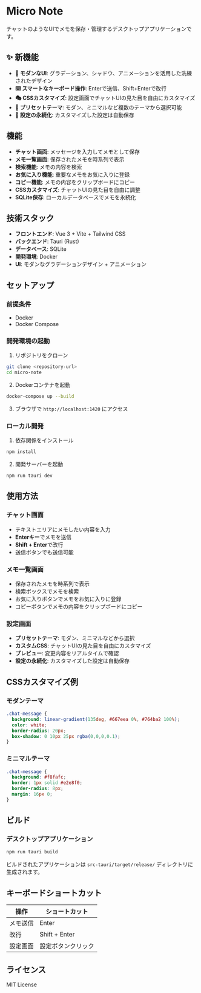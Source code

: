 # Micro Note

チャットのようなUIでメモを保存・管理するデスクトップアプリケーションです。

## ✨ 新機能

- **🎨 モダンなUI**: グラデーション、シャドウ、アニメーションを活用した洗練されたデザイン
- **⌨️ スマートなキーボード操作**: Enterで送信、Shift+Enterで改行
- **🎭 CSSカスタマイズ**: 設定画面でチャットUIの見た目を自由にカスタマイズ
- **🎯 プリセットテーマ**: モダン、ミニマルなど複数のテーマから選択可能
- **💾 設定の永続化**: カスタマイズした設定は自動保存

## 機能

- **チャット画面**: メッセージを入力してメモとして保存
- **メモ一覧画面**: 保存されたメモを時系列で表示
- **検索機能**: メモの内容を検索
- **お気に入り機能**: 重要なメモをお気に入りに登録
- **コピー機能**: メモの内容をクリップボードにコピー
- **CSSカスタマイズ**: チャットUIの見た目を自由に調整
- **SQLite保存**: ローカルデータベースでメモを永続化

## 技術スタック

- **フロントエンド**: Vue 3 + Vite + Tailwind CSS
- **バックエンド**: Tauri (Rust)
- **データベース**: SQLite
- **開発環境**: Docker
- **UI**: モダンなグラデーションデザイン + アニメーション

## セットアップ

### 前提条件

- Docker
- Docker Compose

### 開発環境の起動

1. リポジトリをクローン
```bash
git clone <repository-url>
cd micro-note
```

2. Dockerコンテナを起動
```bash
docker-compose up --build
```

3. ブラウザで `http://localhost:1420` にアクセス

### ローカル開発

1. 依存関係をインストール
```bash
npm install
```

2. 開発サーバーを起動
```bash
npm run tauri dev
```

## 使用方法

### チャット画面
- テキストエリアにメモしたい内容を入力
- **Enterキー**でメモを送信
- **Shift + Enter**で改行
- 送信ボタンでも送信可能

### メモ一覧画面
- 保存されたメモを時系列で表示
- 検索ボックスでメモを検索
- お気に入りボタンでメモをお気に入りに登録
- コピーボタンでメモの内容をクリップボードにコピー

### 設定画面
- **プリセットテーマ**: モダン、ミニマルなどから選択
- **カスタムCSS**: チャットUIの見た目を自由にカスタマイズ
- **プレビュー**: 変更内容をリアルタイムで確認
- **設定の永続化**: カスタマイズした設定は自動保存

## CSSカスタマイズ例

### モダンテーマ
```css
.chat-message {
  background: linear-gradient(135deg, #667eea 0%, #764ba2 100%);
  color: white;
  border-radius: 20px;
  box-shadow: 0 10px 25px rgba(0,0,0,0.1);
}
```

### ミニマルテーマ
```css
.chat-message {
  background: #f8fafc;
  border: 1px solid #e2e8f0;
  border-radius: 8px;
  margin: 16px 0;
}
```

## ビルド

### デスクトップアプリケーション

```bash
npm run tauri build
```

ビルドされたアプリケーションは `src-tauri/target/release/` ディレクトリに生成されます。

## キーボードショートカット

| 操作 | ショートカット |
|------|----------------|
| メモ送信 | Enter |
| 改行 | Shift + Enter |
| 設定画面 | 設定ボタンクリック |

## ライセンス

MIT License
